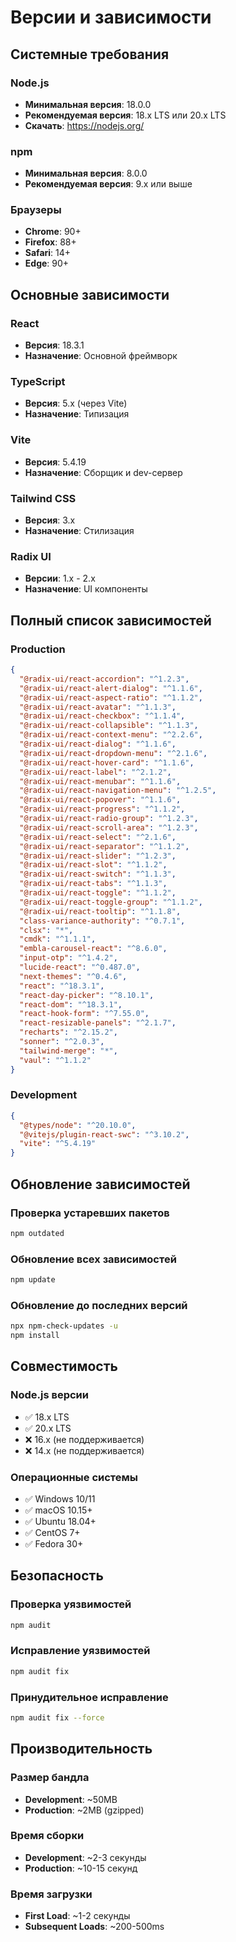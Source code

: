 # Версии и зависимости

## Системные требования

### Node.js

- **Минимальная версия**: 18.0.0
- **Рекомендуемая версия**: 18.x LTS или 20.x LTS
- **Скачать**: https://nodejs.org/

### npm

- **Минимальная версия**: 8.0.0
- **Рекомендуемая версия**: 9.x или выше

### Браузеры

- **Chrome**: 90+
- **Firefox**: 88+
- **Safari**: 14+
- **Edge**: 90+

## Основные зависимости

### React

- **Версия**: 18.3.1
- **Назначение**: Основной фреймворк

### TypeScript

- **Версия**: 5.x (через Vite)
- **Назначение**: Типизация

### Vite

- **Версия**: 5.4.19
- **Назначение**: Сборщик и dev-сервер

### Tailwind CSS

- **Версия**: 3.x
- **Назначение**: Стилизация

### Radix UI

- **Версии**: 1.x - 2.x
- **Назначение**: UI компоненты

## Полный список зависимостей

### Production

```json
{
  "@radix-ui/react-accordion": "^1.2.3",
  "@radix-ui/react-alert-dialog": "^1.1.6",
  "@radix-ui/react-aspect-ratio": "^1.1.2",
  "@radix-ui/react-avatar": "^1.1.3",
  "@radix-ui/react-checkbox": "^1.1.4",
  "@radix-ui/react-collapsible": "^1.1.3",
  "@radix-ui/react-context-menu": "^2.2.6",
  "@radix-ui/react-dialog": "^1.1.6",
  "@radix-ui/react-dropdown-menu": "^2.1.6",
  "@radix-ui/react-hover-card": "^1.1.6",
  "@radix-ui/react-label": "^2.1.2",
  "@radix-ui/react-menubar": "^1.1.6",
  "@radix-ui/react-navigation-menu": "^1.2.5",
  "@radix-ui/react-popover": "^1.1.6",
  "@radix-ui/react-progress": "^1.1.2",
  "@radix-ui/react-radio-group": "^1.2.3",
  "@radix-ui/react-scroll-area": "^1.2.3",
  "@radix-ui/react-select": "^2.1.6",
  "@radix-ui/react-separator": "^1.1.2",
  "@radix-ui/react-slider": "^1.2.3",
  "@radix-ui/react-slot": "^1.1.2",
  "@radix-ui/react-switch": "^1.1.3",
  "@radix-ui/react-tabs": "^1.1.3",
  "@radix-ui/react-toggle": "^1.1.2",
  "@radix-ui/react-toggle-group": "^1.1.2",
  "@radix-ui/react-tooltip": "^1.1.8",
  "class-variance-authority": "^0.7.1",
  "clsx": "*",
  "cmdk": "^1.1.1",
  "embla-carousel-react": "^8.6.0",
  "input-otp": "^1.4.2",
  "lucide-react": "^0.487.0",
  "next-themes": "^0.4.6",
  "react": "^18.3.1",
  "react-day-picker": "^8.10.1",
  "react-dom": "^18.3.1",
  "react-hook-form": "^7.55.0",
  "react-resizable-panels": "^2.1.7",
  "recharts": "^2.15.2",
  "sonner": "^2.0.3",
  "tailwind-merge": "*",
  "vaul": "^1.1.2"
}
```

### Development

```json
{
  "@types/node": "^20.10.0",
  "@vitejs/plugin-react-swc": "^3.10.2",
  "vite": "^5.4.19"
}
```

## Обновление зависимостей

### Проверка устаревших пакетов

```bash
npm outdated
```

### Обновление всех зависимостей

```bash
npm update
```

### Обновление до последних версий

```bash
npx npm-check-updates -u
npm install
```

## Совместимость

### Node.js версии

- ✅ 18.x LTS
- ✅ 20.x LTS
- ❌ 16.x (не поддерживается)
- ❌ 14.x (не поддерживается)

### Операционные системы

- ✅ Windows 10/11
- ✅ macOS 10.15+
- ✅ Ubuntu 18.04+
- ✅ CentOS 7+
- ✅ Fedora 30+

## Безопасность

### Проверка уязвимостей

```bash
npm audit
```

### Исправление уязвимостей

```bash
npm audit fix
```

### Принудительное исправление

```bash
npm audit fix --force
```

## Производительность

### Размер бандла

- **Development**: ~50MB
- **Production**: ~2MB (gzipped)

### Время сборки

- **Development**: ~2-3 секунды
- **Production**: ~10-15 секунд

### Время загрузки

- **First Load**: ~1-2 секунды
- **Subsequent Loads**: ~200-500ms
